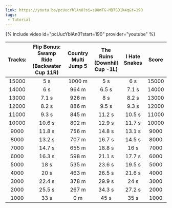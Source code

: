 ```yaml
---
link: https://youtu.be/pcUucYblAn0?si=s88mTG-MB7SD1k4q&t=190
tags:
 - Tutorial
---
```

{% include video id="pcUucYblAn0?start=190" provider="youtube" %}

Tracks: | Flip Bonus: Swamp Ride (Backwater Cup 11R) | Country Multi Jump 5 | The Ruins (Downhill Cup -1L) | I Hate Snakes | Score  
:--: | :--: | :--: | :--: | :--:  | :--:   
15000 | 5 s | 1000 m | 5 s | 6 s | 15000  
14000 | 6 s | 964 m | 6.5 s | 7.1 s | 14000  
13000 | 7.1 s | 926 m | 8 s | 8.2 s | 13000  
12000 | 8.2 s | 886 m | 9.5 s | 9.3 s | 12000  
11000 | 9.3 s | 845 m | 11.2 s | 10.5 s | 11000  
10000 | 10.6 s | 802 m | 12.9 s | 11.7 s | 10000  
9000 | 11.8 s | 756 m | 14.8 s | 13.1 s | 9000  
8000 | 13.2 s | 707 m | 16.7 s | 14.5 s | 8000  
7000 | 14.7 s | 655 m | 18.8 s | 16 s | 7000  
6000 | 16.3 s | 598 m | 21.1 s | 17.7 s | 6000  
5000 | 18 s | 535 m | 23.6 s | 19.5 s | 5000  
4000 | 20 s | 463 m | 26.5 s | 21.6 s | 4000  
3000 | 22.4 s | 378 m | 29.9 s | 24 s | 3000  
2000 | 25.5 s | 267 m | 34.3 s | 27.2 s | 2000  
1000 | 33 s | 0 m | 45 s | 35 s | 1000  
